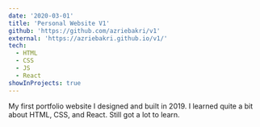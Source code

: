 ```yaml
---
date: '2020-03-01'
title: 'Personal Website V1'
github: 'https://github.com/azriebakri/v1'
external: 'https://azriebakri.github.io/v1/'
tech:
  - HTML
  - CSS
  - JS
  - React
showInProjects: true
---
```


My first portfolio website I designed and built in 2019. I learned quite a bit about HTML, CSS, and React. Still got a lot to learn.
